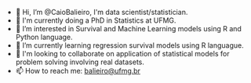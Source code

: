 - 👋 Hi, I’m @CaioBalieiro, I'm data scientist/statistician.
- 🌱 I'm currently doing a PhD in Statistics at UFMG. 
- 👀 I’m interested in Survival and Machine Learning models using R and Python language.
- 🌱 I’m currently learning regression survival models using R languague.
- 💞️ I'm looking to collaborate on application of statistical models for problem solving involving real datasets.
- 📫 How to reach me: balieiro@ufmg.br

<!---
CaioBalieiro/CaioBalieiro is a ✨ special ✨ repository because its `README.md` (this file) appears on your GitHub profile.
You can click the Preview link to take a look at your changes.
--->
